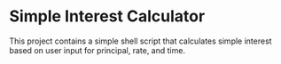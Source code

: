 # Simple Interest Calculator

This project contains a simple shell script that calculates simple interest based on user input for principal, rate, and time.

